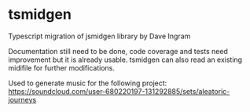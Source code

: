 # tsmidgen
Typescript migration of jsmidgen library by Dave Ingram

Documentation still need to be done, code coverage and tests need improvement but it is already usable.
tsmidgen can also read an existing midifile for further modifications.

Used to generate music for the following project:
https://soundcloud.com/user-680220197-131292885/sets/aleatoric-journeys





